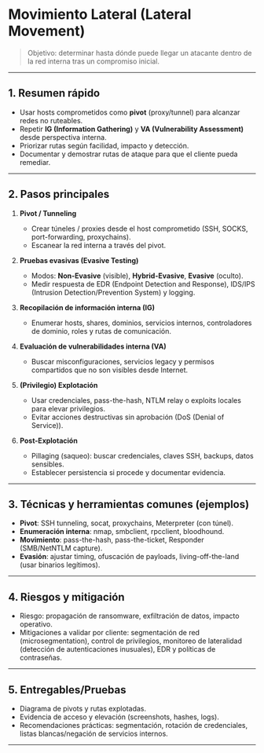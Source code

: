 # Movimiento Lateral (Lateral Movement)

> Objetivo: determinar hasta dónde puede llegar un atacante dentro de la red interna tras un compromiso inicial.

---

## 1. Resumen rápido
- Usar hosts comprometidos como **pivot** (proxy/tunnel) para alcanzar redes no ruteables.  
- Repetir **IG (Information Gathering)** y **VA (Vulnerability Assessment)** desde perspectiva interna.  
- Priorizar rutas según facilidad, impacto y detección.  
- Documentar y demostrar rutas de ataque para que el cliente pueda remediar.

---

## 2. Pasos principales
1. **Pivot / Tunneling**  
   - Crear túneles / proxies desde el host comprometido (SSH, SOCKS, port-forwarding, proxychains).  
   - Escanear la red interna a través del pivot.

2. **Pruebas evasivas (Evasive Testing)**  
   - Modos: **Non-Evasive** (visible), **Hybrid-Evasive**, **Evasive** (oculto).  
   - Medir respuesta de EDR (Endpoint Detection and Response), IDS/IPS (Intrusion Detection/Prevention System) y logging.

3. **Recopilación de información interna (IG)**  
   - Enumerar hosts, shares, dominios, servicios internos, controladores de dominio, roles y rutas de comunicación.

4. **Evaluación de vulnerabilidades interna (VA)**  
   - Buscar misconfiguraciones, servicios legacy y permisos compartidos que no son visibles desde Internet.

5. **(Privilegio) Explotación**  
   - Usar credenciales, pass-the-hash, NTLM relay o exploits locales para elevar privilegios.  
   - Evitar acciones destructivas sin aprobación (DoS (Denial of Service)).

6. **Post-Explotación**  
   - Pillaging (saqueo): buscar credenciales, claves SSH, backups, datos sensibles.  
   - Establecer persistencia si procede y documentar evidencia.

---

## 3. Técnicas y herramientas comunes (ejemplos)
- **Pivot**: SSH tunneling, socat, proxychains, Meterpreter (con túnel).  
- **Enumeración interna**: nmap, smbclient, rpcclient, bloodhound.  
- **Movimiento**: pass-the-hash, pass-the-ticket, Responder (SMB/NetNTLM capture).  
- **Evasión**: ajustar timing, ofuscación de payloads, living-off-the-land (usar binarios legítimos).

---

## 4. Riesgos y mitigación
- Riesgo: propagación de ransomware, exfiltración de datos, impacto operativo.  
- Mitigaciones a validar por cliente: segmentación de red (microsegmentation), control de privilegios, monitoreo de lateralidad (detección de autenticaciones inusuales), EDR y políticas de contraseñas.

---

## 5. Entregables/Pruebas
- Diagrama de pivots y rutas explotadas.  
- Evidencia de acceso y elevación (screenshots, hashes, logs).  
- Recomendaciones prácticas: segmentación, rotación de credenciales, listas blancas/negación de servicios internos.

---
